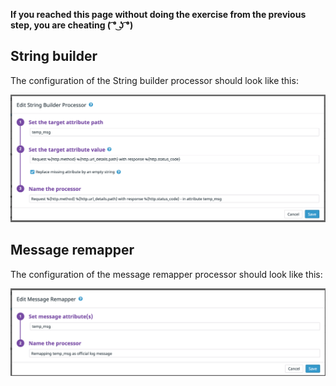 **If you reached this page without doing the exercise from the previous step, you are cheating ( ͡° ͜ʖ ͡°)**

## String builder

The configuration of the String builder processor should look like this:

![string-builder](https://raw.githubusercontent.com/l0k0ms/workshops/main/using-logs-to-improve-developer-productivity/images/string-builder.png)

## Message remapper

The configuration of the message remapper processor should look like this:

![message-remapper](https://raw.githubusercontent.com/l0k0ms/workshops/main/using-logs-to-improve-developer-productivity/images/message-remapper.png)
